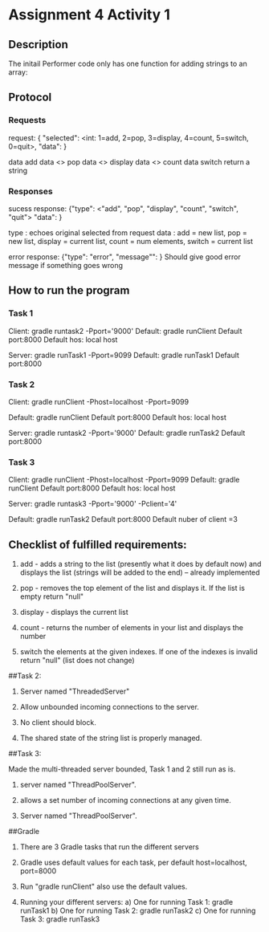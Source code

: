 # Assignment 4 Activity 1
## Description
The initail Performer code only has one function for adding strings to an array: 

## Protocol

### Requests
request: { "selected": <int: 1=add, 2=pop, 3=display, 4=count, 5=switch,
0=quit>, "data": <thing to send>}

  data <string> add
  data <> pop
  data <> display
  data <> count
  data <int> <int> switch return a string

### Responses

sucess response: {"type": <"add",
"pop", "display", "count", "switch", "quit"> "data": <thing to return> }

type <String>: echoes original selected from request
data <string>: add = new list, pop = new list, display = current list, count = num elements, switch = current list


error response: {"type": "error", "message"": <error string> }
Should give good error message if something goes wrong


## How to run the program


### Task 1
Client: 
 gradle runtask2 -Pport='9000' 
Default: gradle runClient 
        Default port:8000
        Default hos: local host
        
Server:
gradle runTask1 -Pport=9099
Default: gradle runTask1 
         Default port:8000
         
### Task 2
Client: 
gradle runClient -Phost=localhost -Pport=9099 

Default: gradle runClient 
        Default port:8000
        Default hos: local host
        
Server:
 gradle runtask2 -Pport='9000'
Default: gradle runTask2 
         Default port:8000
         
### Task 3
Client: 
gradle runClient -Phost=localhost -Pport=9099 
Default: gradle runClient 
        Default port:8000
        Default hos: local host
        
Server:
 gradle runtask3 -Pport='9000' -Pclient='4'
 
Default: gradle runTask2 
         Default port:8000
         Default nuber of client =3

         
         
## Checklist of fulfilled  requirements:

1. add <string> - adds a string to the list (presently what it does by default now) and displays the list (strings will be added to the end) – already implemented

2. pop - removes the top element of the list and displays it. If the list is empty return "null"

3. display - displays the current list

4. count - returns the number of elements in your list and displays the number

5.  switch the elements at the given indexes. If one of the indexes is invalid return "null" (list does not change)

##Task 2:

1. Server named "ThreadedServer"

2. Allow unbounded incoming connections to the server.

3. No client should block.

4. The shared state of the string list is properly managed.

##Task 3: 

Made the multi-threaded server bounded, Task 1 and 2 still run as is.

1. server named "ThreadPoolServer".

2. allows a set number of incoming connections at any given time.  

3. Server named "ThreadPoolServer".

##Gradle 

1.  There are 3 Gradle tasks that run the different servers

2. Gradle uses default values for each task, per default host=localhost, port=8000

3. Run "gradle runClient" also use the default values.

4. Running your different servers:
a) One for running Task 1: gradle runTask1
b) One for running Task 2: gradle runTask2 
c) One for running Task 3: gradle runTask3


